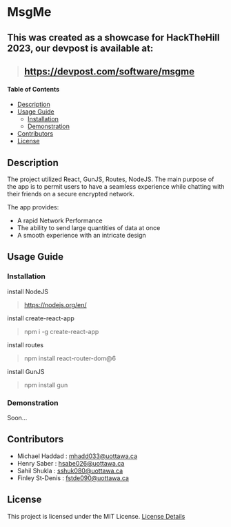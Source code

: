 # MsgMe

## This was created as a showcase for HackTheHill 2023, our devpost is available at: 
> ## https://devpost.com/software/msgme

#### Table of Contents 
- [Description](#desc)
- [Usage Guide](#inst)
  * [Installation](#inst1)
  * [Demonstration](#demo)
- [Contributors](#cont)
- [License](#lics)

<a name="desc"></a>
## Description
The project utilized React, GunJS, Routes, NodeJS. 
The main purpose of the app is to permit users to have a seamless experience while chatting with their friends on a secure encrypted network.

The app provides:

- A rapid Network Performance
- The ability to send large quantities of data at once
- A smooth experience with an intricate design

<a name="inst"></a>
## Usage Guide
<a name="inst1"></a>
### Installation
install NodeJS
> https://nodejs.org/en/

install create-react-app 
> npm i -g create-react-app

install routes
> npm install react-router-dom@6

install GunJS
> npm install gun


<a name="demo"></a>
### Demonstration

Soon...
<!-- ![][calcDemo] -->

<a name="cont"></a>
## Contributors
- Michael Haddad : mhadd033@uottawa.ca
- Henry Saber : hsabe026@uottawa.ca
- Sahil Shukla  : sshuk080@uottawa.ca
- Finley St-Denis : fstde090@uottawa.ca

<a name="lics"></a>
## License
This project is licensed under the MIT License. [License Details](../master/LICENSE)

<!-- [calcDemo]: ./calcTEST.gif -->
